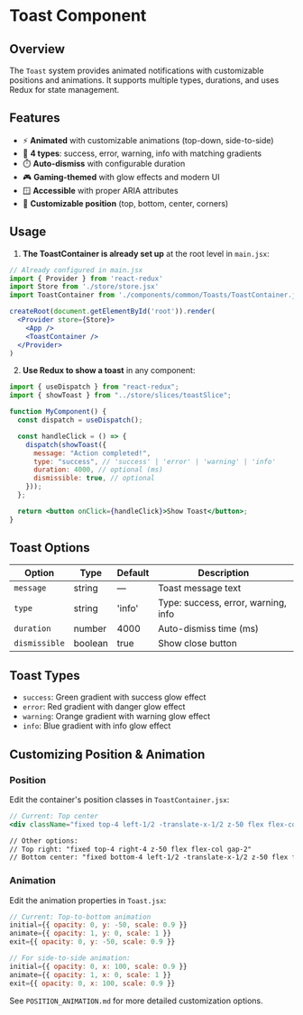 # Toast Component

## Overview

The `Toast` system provides animated notifications with customizable positions and animations. It supports multiple types, durations, and uses Redux for state management.

## Features

- ⚡ **Animated** with customizable animations (top-down, side-to-side)
- 🎨 **4 types**: success, error, warning, info with matching gradients
- ⏱️ **Auto-dismiss** with configurable duration
- 🎮 **Gaming-themed** with glow effects and modern UI
- 🪟 **Accessible** with proper ARIA attributes
- 📍 **Customizable position** (top, bottom, center, corners)

## Usage

1. **The ToastContainer is already set up** at the root level in `main.jsx`:

```jsx
// Already configured in main.jsx
import { Provider } from 'react-redux'
import Store from './store/store.jsx'
import ToastContainer from './components/common/Toasts/ToastContainer.jsx'

createRoot(document.getElementById('root')).render(
  <Provider store={Store}>
    <App />
    <ToastContainer />
  </Provider>
)
```

2. **Use Redux to show a toast** in any component:

```jsx
import { useDispatch } from "react-redux";
import { showToast } from "../store/slices/toastSlice";

function MyComponent() {
  const dispatch = useDispatch();

  const handleClick = () => {
    dispatch(showToast({
      message: "Action completed!",
      type: "success", // 'success' | 'error' | 'warning' | 'info'
      duration: 4000, // optional (ms)
      dismissible: true, // optional
    }));
  };

  return <button onClick={handleClick}>Show Toast</button>;
}
```

## Toast Options

| Option        | Type     | Default | Description                      |
| ------------- | -------- | ------- | -------------------------------- |
| `message`     | string   | —       | Toast message text               |
| `type`        | string   | 'info'  | Type: success, error, warning, info |
| `duration`    | number   | 4000    | Auto-dismiss time (ms)           |
| `dismissible` | boolean  | true    | Show close button                |

## Toast Types

- `success`: Green gradient with success glow effect
- `error`: Red gradient with danger glow effect
- `warning`: Orange gradient with warning glow effect
- `info`: Blue gradient with info glow effect

## Customizing Position & Animation

### Position

Edit the container's position classes in `ToastContainer.jsx`:

```jsx
// Current: Top center
<div className="fixed top-4 left-1/2 -translate-x-1/2 z-50 flex flex-col gap-2">

// Other options:
// Top right: "fixed top-4 right-4 z-50 flex flex-col gap-2"
// Bottom center: "fixed bottom-4 left-1/2 -translate-x-1/2 z-50 flex flex-col gap-2"
```

### Animation

Edit the animation properties in `Toast.jsx`:

```jsx
// Current: Top-to-bottom animation
initial={{ opacity: 0, y: -50, scale: 0.9 }}
animate={{ opacity: 1, y: 0, scale: 1 }}
exit={{ opacity: 0, y: -50, scale: 0.9 }}

// For side-to-side animation:
initial={{ opacity: 0, x: 100, scale: 0.9 }}
animate={{ opacity: 1, x: 0, scale: 1 }}
exit={{ opacity: 0, x: 100, scale: 0.9 }}
```

See `POSITION_ANIMATION.md` for more detailed customization options.
